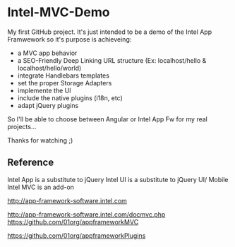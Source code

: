 Intel-MVC-Demo
==============

My first GitHub project. It's just intended to be a demo of the Intel App Framwework so it's purpose is achieveing:

-  a MVC app behavior
-  a SEO-Friendly Deep Linking URL structure     (Ex: localhost/hello  & localhost/hello/world)
-  integrate Handlebars templates
-  set the proper Storage Adapters
-  implemente the UI
-  include the native plugins (i18n, etc)
-  adapt jQuery plugins

So I'll be able to choose between Angular or Intel App Fw for my real projects...

Thanks for watching ;)

Reference
---------
Intel App is a substitute to jQuery
Intel UI is a substitute to jQuery UI/ Mobile
Intel MVC is an add-on

http://app-framework-software.intel.com


http://app-framework-software.intel.com/docmvc.php
https://github.com/01org/appframeworkMVC

https://github.com/01org/appframeworkPlugins

